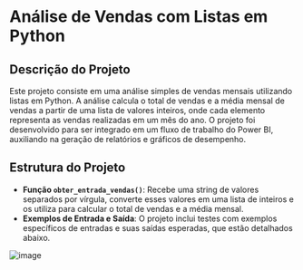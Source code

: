 # Análise de Vendas com Listas em Python

## Descrição do Projeto

Este projeto consiste em uma análise simples de vendas mensais utilizando listas em Python. A análise calcula o total de vendas e a média mensal de vendas a partir de uma lista de valores inteiros, onde cada elemento representa as vendas realizadas em um mês do ano. O projeto foi desenvolvido para ser integrado em um fluxo de trabalho do Power BI, auxiliando na geração de relatórios e gráficos de desempenho.

## Estrutura do Projeto

- **Função `obter_entrada_vendas()`**: Recebe uma string de valores separados por vírgula, converte esses valores em uma lista de inteiros e os utiliza para calcular o total de vendas e a média mensal.
- **Exemplos de Entrada e Saída**: O projeto inclui testes com exemplos específicos de entradas e suas saídas esperadas, que estão detalhados abaixo.

![image](https://github.com/user-attachments/assets/3f05aa37-16c6-4711-92a2-23ceecc26d71)
